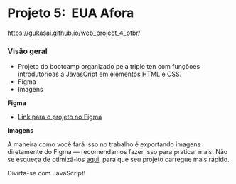 # Projeto 5:  EUA Afora
https://gukasai.github.io/web_project_4_ptbr/

### Visão geral
* Projeto do bootcamp organizado pela triple ten com funçõoes introdutórioas a JavasCript em elementos HTML e CSS.
* Figma
* Imagens

**Figma**

* [Link para o projeto no Figma](https://www.figma.com/file/XfB6BSINvliub43JgKza1e/WEB.-Sprint-4.-Around-The-U.S.-desktop-%2B-mobile-pt)

**Imagens**

A maneira como você fará isso no trabalho é exportando imagens diretamente do Figma — recomendamos fazer isso para praticar mais. Não se esqueça de otimizá-los [aqui](https://tinypng.com/), para que seu projeto carregue mais rápido.

Divirta-se com JavaScript!
